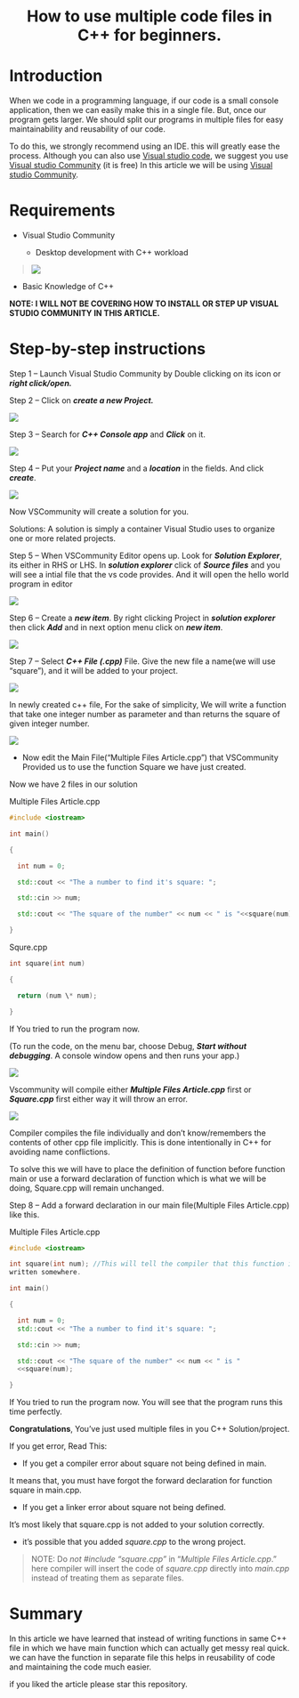 <h1 align="center"> How to use multiple code files in C++ for beginners.</h1>

# Introduction

When we code in a programming language, if our code is a small console
application, then we can easily make this in a single file. But, once
our program gets larger. We should split our programs in multiple files
for easy maintainability and reusability of our code.

To do this, we strongly recommend using an IDE. this will greatly ease
the process. Although you can also use [Visual studio
code](https://code.visualstudio.com/), we suggest you use [Visual studio
Community](https://visualstudio.microsoft.com/vs/community/) (it is
free) In this article we will be using [Visual studio
Community](https://visualstudio.microsoft.com/vs/community/).

# Requirements

  - Visual Studio Community
    
      - Desktop development with C++ workload

> ![](media/image1.png)

  - Basic Knowledge of C++

**NOTE: I WILL NOT BE COVERING HOW TO INSTALL OR STEP UP VISUAL STUDIO
COMMUNITY IN THIS ARTICLE.**

# Step-by-step instructions

Step 1 – Launch Visual Studio Community by Double clicking on its icon
or ***right click/open.***

Step 2 – Click on ***create a new Project.***

![](media/image2.png)

Step 3 – Search for ***C++ Console app*** and ***Click*** on it.

![](media/image3.png)

Step 4 – Put your ***Project name*** and a ***location*** in the fields.
And click ***create***.

![](media/image4.png)

Now VSCommunity will create a solution for you.

Solutions: A solution is simply a container Visual Studio uses to
organize one or more related projects.

Step 5 – When VSCommunity Editor opens up. Look for ***Solution
Explorer***, its either in RHS or LHS. In ***solution explorer*** click
of ***Source files*** and you will see a intial file that the vs code
provides. And it will open the hello world program in editor

![](media/image5.png)

Step 6 – Create a ***new item***. By right clicking Project in
***solution explorer*** then click ***Add*** and in next option menu
click on ***new item***.

![](media/image6.png)

Step 7 – Select ***C++ File (.cpp)*** File. Give the new file a name(we
will use “square”), and it will be added to your project.

![](media/image7.png)

In newly created c++ file, For the sake of simplicity, We will write a
function that take one integer number as parameter and than returns the
square of given integer number.

![](media/image8.png)

  - Now edit the Main File(“Multiple Files Article.cpp”) that
    VSCommunity Provided us to use the function Square we have just
    created.

Now we have 2 files in our solution

Multiple Files Article.cpp
```cpp
#include <iostream>

int main()

{

  int num = 0;

  std::cout << "The a number to find it's square: ";

  std::cin >> num;

  std::cout << "The square of the number" << num << " is "<<square(num);

}
```
Squre.cpp
```cpp
int square(int num)

{

  return (num \* num);

}
```
If You tried to run the program now.

(To run the code, on the menu bar, choose Debug, ***Start without
debugging***. A console window opens and then runs your app.)

![](media/image9.png)

Vscommunity will compile either ***Multiple Files Article.cpp*** first
or ***Square.cpp*** first either way it will throw an error.

![](media/image10.png)

Compiler compiles the file individually and don’t know/remembers the
contents of other cpp file implicitly. This is done intentionally in C++
for avoiding name conflictions.

To solve this we will have to place the definition of function before
function main or use a forward declaration of function which is what we
will be doing, Square.cpp will remain unchanged.

Step 8 – Add a forward declaration in our main file(Multiple Files
Article.cpp) like this.

Multiple Files Article.cpp
```cpp
#include <iostream>

int square(int num); //This will tell the compiler that this function is
written somewhere.

int main()

{

  int num = 0;
  std::cout << "The a number to find it's square: ";

  std::cin >> num;

  std::cout << "The square of the number" << num << " is "
  <<square(num);

}
```
If You tried to run the program now. You will see that the program runs
this time perfectly.

**Congratulations**, You’ve just used multiple files in you C++
Solution/project.

If you get error, Read This:

  - If you get a compiler error about square not being defined in main.

It means that, you must have forgot the forward declaration for function
square in main.cpp.

  - If you get a linker error about square not being defined.

It’s most likely that square.cpp is not added to your solution
correctly.

  - it’s possible that you added *square.cpp* to the wrong project.

> NOTE: Do *not* *\#include “square.cpp”* in “*Multiple Files
> Article.cpp*.” here compiler will insert the code
> of *square.cpp* directly into *main.cpp* instead of treating them as
> separate files.

# Summary

In this article we have learned that instead of writing functions in
same C++ file in which we have main function which can actually get
messy real quick. we can have the function in separate file this helps
in reusability of code and maintaining the code much easier.

if you liked the article please star this repository.
